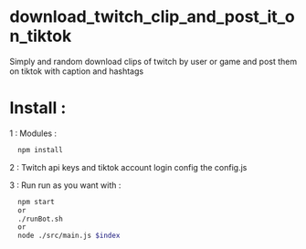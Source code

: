 # download_twitch_clip_and_post_it_on_tiktok
Simply and random download clips of twitch by user or game and post them on tiktok with caption and hashtags 

# Install :

1 : Modules :
```bash
  npm install
``` 
  
2 : Twitch api keys and tiktok account login 
config the config.js

3 : Run
run as you want with :
```bash
  npm start
  or
  ./runBot.sh
  or
  node ./src/main.js $index
``` 


